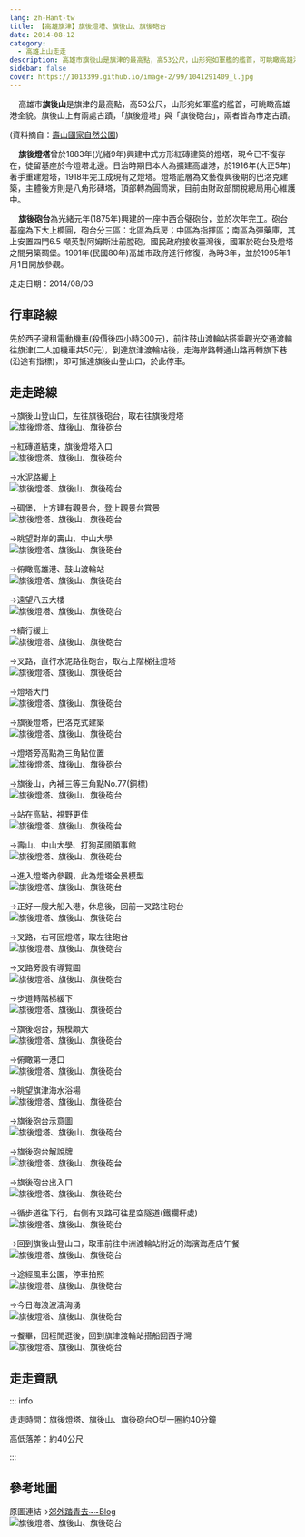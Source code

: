 ```yaml
---
lang: zh-Hant-tw
title: 【高雄旗津】旗後燈塔、旗後山、旗後砲台
date: 2014-08-12
category: 
  - 高雄上山走走
description: 高雄市旗後山是旗津的最高點，高53公尺，山形宛如軍艦的艦首，可眺瞰高雄港全貌。旗後山上有兩處古蹟，「旗後燈塔」與「旗後砲台」，兩者皆為市定古蹟。
sidebar: false
cover: https://1013399.github.io/image-2/99/1041291409_l.jpg
---
```


    高雄市**旗後山**是旗津的最高點，高53公尺，山形宛如軍艦的艦首，可眺瞰高雄港全貌。旗後山上有兩處古蹟，「旗後燈塔」與「旗後砲台」，兩者皆為市定古蹟。

<!-- more -->

(資料摘自：[壽山國家自然公園](http://snnp.cpami.gov.tw/chinese/index.php?option=com_guidemap&view=mtour&catid=4&id=52&Itemid=168))  

    **旗後燈塔**曾於1883年(光緒9年)興建中式方形紅磚建築的燈塔，現今已不復存在，徒留基座於今燈塔北邊。日治時期日本人為擴建高雄港，於1916年(大正5年)著手重建燈塔，1918年完工成現有之燈塔。燈塔底層為文藝復興後期的巴洛克建築，主體後方則是八角形磚塔，頂部轉為圓筒狀，目前由財政部關稅總局用心維護中。  

    **旗後砲台**為光緒元年(1875年)興建的一座中西合璧砲台，並於次年完工。砲台基座為下大上橢圓，砲台分三區：北區為兵房；中區為指揮區；南區為彈藥庫，其上安置四門6.5 噸英製阿姆斯壯前膛砲。國民政府接收臺灣後，國軍於砲台及燈塔之間另築碉堡。1991年(民國80年)高雄市政府進行修復，為時3年，並於1995年1月1日開放參觀。

走走日期：2014/08/03

## 行車路線 
先於西子灣租電動機車(殺價後四小時300元)，前往鼓山渡輪站搭乘觀光交通渡輪往旗津(二人加機車共50元)，到達旗津渡輪站後，走海岸路轉通山路再轉旗下巷(沿途有指標)，即可抵達旗後山登山口，於此停車。

## 走走路線 
→旗後山登山口，左往旗後砲台，取右往旗後燈塔  
![旗後燈塔、旗後山、旗後砲台](https://1013399.github.io/image-2/99/1041291012_l.jpg)

→紅磚道結束，旗後燈塔入口  
![旗後燈塔、旗後山、旗後砲台](https://1013399.github.io/image-2/99/1041293876_l.jpg)

→水泥路緩上  
![旗後燈塔、旗後山、旗後砲台](https://1013399.github.io/image-2/99/1041293789_l.jpg)

→碉堡，上方建有觀景台，登上觀景台賞景  
![旗後燈塔、旗後山、旗後砲台](https://1013399.github.io/image-2/99/1041292007_l.jpg)

→眺望對岸的壽山、中山大學  
![旗後燈塔、旗後山、旗後砲台](https://1013399.github.io/image-2/99/1041295757_l.jpg)

→俯瞰高雄港、鼓山渡輪站  
![旗後燈塔、旗後山、旗後砲台](https://1013399.github.io/image-2/99/1041294779_l.jpg)

→遠望八五大樓  
![旗後燈塔、旗後山、旗後砲台](https://1013399.github.io/image-2/99/1041291409_l.jpg)

→續行緩上  
![旗後燈塔、旗後山、旗後砲台](https://1013399.github.io/image-2/99/1041295196_l.jpg)

→叉路，直行水泥路往砲台，取右上階梯往燈塔  
![旗後燈塔、旗後山、旗後砲台](https://1013399.github.io/image-2/99/1041295660_l.jpg)

→燈塔大門  
![旗後燈塔、旗後山、旗後砲台](https://1013399.github.io/image-2/99/1041295367_l.jpg)

→旗後燈塔，巴洛克式建築  
![旗後燈塔、旗後山、旗後砲台](https://1013399.github.io/image-2/99/1041292473_l.jpg)

→燈塔旁高點為三角點位置  
![旗後燈塔、旗後山、旗後砲台](https://1013399.github.io/image-2/99/1041293306_l.jpg)

→旗後山，內補三等三角點No.77(銅標)  
![旗後燈塔、旗後山、旗後砲台](https://1013399.github.io/image-2/99/1041295758_l.jpg)

→站在高點，視野更佳  
![旗後燈塔、旗後山、旗後砲台](https://1013399.github.io/image-2/99/1041291200_l.jpg)

→壽山、中山大學、打狗英國領事館  
![旗後燈塔、旗後山、旗後砲台](https://1013399.github.io/image-2/99/1041295466_l.jpg)

→進入燈塔內參觀，此為燈塔全景模型  
![旗後燈塔、旗後山、旗後砲台](https://1013399.github.io/image-2/99/1041295661_l.jpg)

→正好一艘大船入港，休息後，回前一叉路往砲台  
![旗後燈塔、旗後山、旗後砲台](https://1013399.github.io/image-2/99/1041291095_l.jpg)

→叉路，右可回燈塔，取左往砲台  
![旗後燈塔、旗後山、旗後砲台](https://1013399.github.io/image-2/99/1041291201_l.jpg)

→叉路旁設有導覽圖  
![旗後燈塔、旗後山、旗後砲台](https://1013399.github.io/image-2/99/1041295467_l.jpg)

→步道轉階梯緩下  
![旗後燈塔、旗後山、旗後砲台](https://1013399.github.io/image-2/99/1041294092_l.jpg)

→旗後砲台，規模頗大  
![旗後燈塔、旗後山、旗後砲台](https://1013399.github.io/image-2/99/1041292475_l.jpg)

→俯瞰第一港口  
![旗後燈塔、旗後山、旗後砲台](https://1013399.github.io/image-2/99/1041295370_l.jpg)

→眺望旗津海水浴場  
![旗後燈塔、旗後山、旗後砲台](https://1013399.github.io/image-2/99/1041291872_l.jpg)

→旗後砲台示意圖  
![旗後燈塔、旗後山、旗後砲台](https://1013399.github.io/image-2/99/1041291097_l.jpg)

→旗後砲台解說牌  
![旗後燈塔、旗後山、旗後砲台](https://1013399.github.io/image-2/99/1041291204_l.jpg)

→旗後砲台出入口  
![旗後燈塔、旗後山、旗後砲台](https://1013399.github.io/image-2/99/1041295372_l.jpg)

→循步道往下行，右側有叉路可往星空隧道(鐵欄杆處)  
![旗後燈塔、旗後山、旗後砲台](https://1013399.github.io/image-2/99/1041291411_l.jpg)

→回到旗後山登山口，取車前往中洲渡輪站附近的海濱海產店午餐  
![旗後燈塔、旗後山、旗後砲台](https://1013399.github.io/image-2/99/1041294094_l.jpg)

→途經風車公園，停車拍照  
![旗後燈塔、旗後山、旗後砲台](https://1013399.github.io/image-2/99/1041293309_l.jpg)

→今日海浪波濤洶湧  
![旗後燈塔、旗後山、旗後砲台](https://1013399.github.io/image-2/99/1041295373_l.jpg)

→餐畢，回程閒逛後，回到旗津渡輪站搭船回西子灣  
![旗後燈塔、旗後山、旗後砲台](https://1013399.github.io/image-2/99/1041291207_l.jpg)

## 走走資訊

::: info

走走時間：旗後燈塔、旗後山、旗後砲台O型一圈約40分鐘

高低落差：約40公尺

:::

## 參考地圖
原圖連結→[郊外踏青去~~Blog](http://blog.yam.com/hwsln/article/40142522)  
![旗後燈塔、旗後山、旗後砲台](https://1013399.github.io/image-2/99/1041293315_l.jpg)